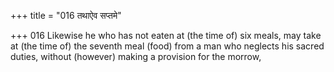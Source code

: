 +++
title = "016 तथाऐव सप्तमे"

+++
016	Likewise he who has not eaten at (the time of) six meals, may take at (the time of) the seventh meal (food) from a man who neglects his sacred duties, without (however) making a provision for the morrow,